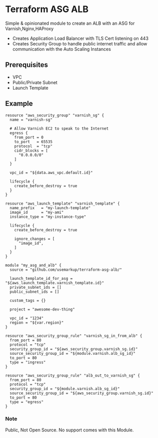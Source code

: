 # Terraform ASG ALB

Simple & opinionated module to create an ALB with an ASG for Varnish,Nginx,HAProxy

- Creates Application Load Balancer with TLS Cert listening on 443
- Creates Security Group to handle public internet traffic and allow communication with the Auto Scaling Instances

## Prerequisites

- VPC
- Public/Private Subnet
- Launch Template

## Example

```
resource "aws_security_group" "varnish_sg" {
  name = "varnish-sg"

  # Allow Varnish EC2 to speak to the Internet
  egress {
    from_port = 0
    to_port   = 65535
    protocol  = "tcp"
    cidr_blocks = [
      "0.0.0.0/0"
    ]
  }

  vpc_id = "${data.aws_vpc.default.id}"

  lifecycle {
    create_before_destroy = true
  }
}

resource "aws_launch_template" "varnish_template" {
  name_prefix   = "my-launch-template"
  image_id      = "my-ami"
  instance_type = "my-instance-type"

  lifecycle {
    create_before_destroy = true

    ignore_changes = [
      "image_id",
    ]
  }
}

module "my_asg_and_alb" {
  source = "github.com/usemarkup/terraform-asg-alb/"

  launch_template_id_for_asg = "${aws_launch_template.varnish_template.id}"
  private_subnet_ids = []
  public_subnet_ids = []

  custom_tags = {}

  project = "awesome-dev-thing"

  vpc_id = "1234"
  region = "${var.region}"
}

resource "aws_security_group_rule" "varnish_sg_in_from_alb" {
  from_port = 80
  protocol = "tcp"
  security_group_id = "${aws_security_group.varnish_sg.id}"
  source_security_group_id = "${module.varnish.alb_sg_id}"
  to_port = 80
  type = "ingress"
}

resource "aws_security_group_rule" "alb_out_to_varnish_sg" {
  from_port = 80
  protocol = "tcp"
  security_group_id = "${module.varnish.alb_sg_id}"
  source_security_group_id = "${aws_security_group.varnish_sg.id}"
  to_port = 80
  type = "egress"
}
```

### Note

Public, Not Open Source. No support comes with this Module.
